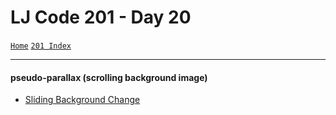# LJ Code 201 - Day 20
<a href="../README.md">`Home`</a>
<a href="201_README.md">`201 Index`</a>
<hr>

#### pseudo-parallax (scrolling background image)
- <a type="\_blank" href='https://codepen.io/snobeard/pen/YrJxaw'>Sliding Background Change</a>
